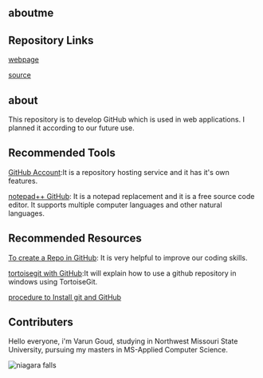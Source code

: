 ## aboutme

## Repository Links

[webpage](https://github.com/varungoud2930/aboutme/edit/master/README.md)

[source](https://github.com/varungoud2930/aboutme/blob/master/README.md)

## about

This repository is to develop GitHub which is used in web applications. 
I planned it according to our future use.

## Recommended Tools

[GitHub Account](https://github.com/):It is a repository hosting service and it has it's own features.

[notepad++ GitHub](https://github.com/notepad-plus-plus/notepad-plus-plus): It is a notepad replacement and it is a free source code editor. It supports multiple computer languages and other natural languages.

## Recommended Resources 

[To create a Repo in GitHub](https://help.github.com/articles/create-a-repo/): It is very helpful to improve our coding skills.

[tortoisegit with GitHub](https://dbanck.svbtle.com/github-windows-and-tortoisegit-part-1-installing-pulling):It will explain how to use a github repository in windows using TortoiseGit.

[procedure to Install git and GitHub](https://www.youtube.com/watch?v=J_Clau1bYco)

## Contributers

Hello everyone, i'm Varun Goud, studying in Northwest Missouri State University, pursuing my masters in MS-Applied Computer Science.

![niagara falls](https://travel.usnews.com/static-travel/images/destinations/92/niagara_falls_getty_main.jpg)



